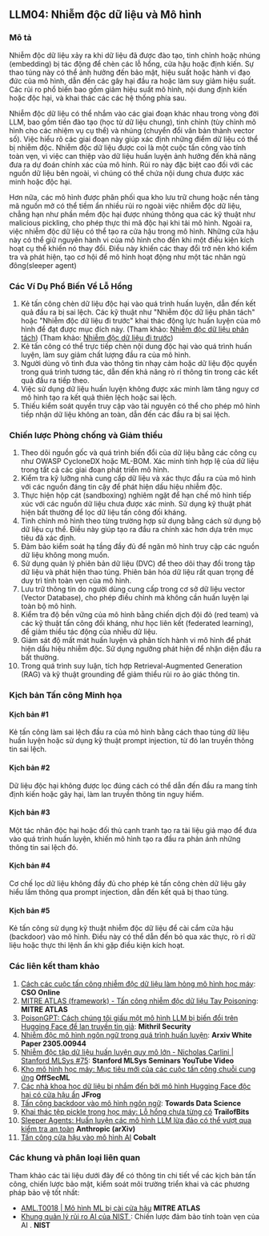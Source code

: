 ## LLM04: Nhiễm độc dữ liệu và Mô hình

### Mô tả

Nhiễm độc dữ liệu xảy ra khi dữ liệu đã được đào tạo, tinh chỉnh hoặc nhúng (embedding) bị tác động để chèn các lỗ hổng, cửa hậu hoặc định kiến. Sự thao túng này có thể ảnh hưởng đến bảo mật, hiệu suất hoặc hành vi đạo đức của mô hình, dẫn đến các gây hại đầu ra hoặc làm suy giảm hiệu suất. Các rủi ro phổ biến bao gồm giảm hiệu suất mô hình, nội dung định kiến hoặc độc hại, và khai thác các các hệ thống phía sau.

Nhiễm độc dữ liệu có thể nhắm vào các giai đoạn khác nhau trong vòng đời LLM, bao gồm tiền đào tạo (học từ dữ liệu chung), tinh chỉnh (tùy chỉnh mô hình cho các nhiệm vụ cụ thể) và nhúng (chuyển đổi văn bản thành vector số). Việc hiểu rõ các giai đoạn này giúp xác định những điểm dữ liệu có thể bị nhiễm độc. Nhiễm độc dữ liệu được coi là một cuộc tấn công vào tính toàn vẹn, vì việc can thiệp vào dữ liệu huấn luyện ảnh hưởng đến khả năng đưa ra dự đoán chính xác của mô hình. Rủi ro này đặc biệt cao đối với các nguồn dữ liệu bên ngoài, vì chúng có thể chứa nội dung chưa được xác minh hoặc độc hại.

Hơn nữa, các mô hình được phân phối qua kho lưu trữ chung hoặc nền tảng mã nguồn mở có thể tiềm ẩn nhiều rủi ro ngoài việc nhiễm độc dữ liệu, chẳng hạn như phần mềm độc hại được nhúng thông qua các kỹ thuật như malicious pickling, cho phép thực thi mã độc hại khi tải mô hình. Ngoài ra, việc nhiễm độc dữ liệu có thể tạo ra cửa hậu trong mô hình. Những cửa hậu này có thể giữ nguyên hành vi của mô hình cho đến khi một điều kiện kích hoạt cụ thể khiến nó thay đổi. Điều này khiến các thay đổi trở nên khó kiểm tra và phát hiện, tạo cơ hội để mô hình hoạt động như một tác nhân ngủ đông(sleeper agent)

### Các Ví Dụ Phổ Biến Về Lỗ Hổng

1. Kẻ tấn công chèn dữ liệu độc hại vào quá trình huấn luyện, dẫn đến kết quả đầu ra bị sai lệch. Các kỹ thuật như "Nhiễm độc dữ liệu phân tách" hoặc "Nhiễm độc dữ liệu đi trước" khai thác động lực huấn luyện của mô hình để đạt được mục đích này.
  (Tham khảo: [Nhiễm độc dữ liệu phân tách](https://github.com/GangGreenTemperTatum/speaking/blob/main/dc604/hacker-summer-camp-23/Ads%20_%20Poisoning%20Web%20Training%20Datasets%20_%20Flow%20Diagram%20-%20Exploit%201%20Split-View%20Data%20Poisoning.jpeg))
  (Tham khảo: [Nhiễm độc dữ liệu đi trước](https://github.com/GangGreenTemperTatum/speaking/blob/main/dc604/hacker-summer-camp-23/Ads%20_%20Poisoning%20Web%20Training%20Datasets%20_%20Flow%20Diagram%20-%20Exploit%202%20Frontrunning%20Data%20Poisoning.jpeg))
2. Kẻ tấn công có thể trực tiếp chèn nội dung độc hại vào quá trình huấn luyện, làm suy giảm chất lượng đầu ra của mô hình.
3. Người dùng vô tình đưa vào thông tin nhạy cảm hoặc dữ liệu độc quyền trong quá trình tương tác, dẫn đến khả năng rò rỉ thông tin trong các kết quả đầu ra tiếp theo.
4. Việc sử dụng dữ liệu huấn luyện không được xác minh làm tăng nguy cơ mô hình tạo ra kết quả thiên lệch hoặc sai lệch.
5. Thiếu kiểm soát quyền truy cập vào tài nguyên có thể cho phép mô hình tiếp nhận dữ liệu không an toàn, dẫn đến các đầu ra bị sai lệch.

### Chiến lược Phòng chống và Giảm thiểu

1. Theo dõi nguồn gốc và quá trình biến đổi của dữ liệu bằng các công cụ như OWASP CycloneDX hoặc ML-BOM. Xác minh tính hợp lệ của dữ liệu trong tất cả các giai đoạn phát triển mô hình.
2. Kiểm tra kỹ lưỡng nhà cung cấp dữ liệu và xác thực đầu ra của mô hình với các nguồn đáng tin cậy để phát hiện dấu hiệu nhiễm độc.
3. Thực hiện hộp cát (sandboxing) nghiêm ngặt để hạn chế mô hình tiếp xúc với các nguồn dữ liệu chưa được xác minh. Sử dụng kỹ thuật phát hiện bất thường để lọc dữ liệu tấn công đối kháng.
4. Tinh chỉnh mô hình theo từng trường hợp sử dụng bằng cách sử dụng bộ dữ liệu cụ thể. Điều này giúp tạo ra đầu ra chính xác hơn dựa trên mục tiêu đã xác định.
5. Đảm bảo kiểm soát hạ tầng đầy đủ để ngăn mô hình truy cập các nguồn dữ liệu không mong muốn.
6. Sử dụng quản lý phiên bản dữ liệu (DVC) để theo dõi thay đổi trong tập dữ liệu và phát hiện thao túng. Phiên bản hóa dữ liệu rất quan trọng để duy trì tính toàn vẹn của mô hình.
7. Lưu trữ thông tin do người dùng cung cấp trong cơ sở dữ liệu vector (Vector Database), cho phép điều chỉnh mà không cần huấn luyện lại toàn bộ mô hình.
8. Kiểm tra độ bền vững của mô hình bằng chiến dịch đội đỏ (red team) và các kỹ thuật tấn công đối kháng, như học liên kết (federated learning), để giảm thiểu tác động của nhiễu dữ liệu.
9. Giám sát độ mất mát huấn luyện và phân tích hành vi mô hình để phát hiện dấu hiệu nhiễm độc. Sử dụng ngưỡng phát hiện để nhận diện đầu ra bất thường.
10. Trong quá trình suy luận, tích hợp Retrieval-Augmented Generation (RAG) và kỹ thuật grounding để giảm thiểu rủi ro ảo giác thông tin.

### Kịch bản Tấn công Minh họa

#### Kịch bản #1
Kẻ tấn công làm sai lệch đầu ra của mô hình bằng cách thao túng dữ liệu huấn luyện hoặc sử dụng kỹ thuật prompt injection, từ đó lan truyền thông tin sai lệch.
#### Kịch bản #2
Dữ liệu độc hại không được lọc đúng cách có thể dẫn đến đầu ra mang tính định kiến hoặc gây hại, làm lan truyền thông tin nguy hiểm.
#### Kịch bản #3
Một tác nhân độc hại hoặc đối thủ cạnh tranh tạo ra tài liệu giả mạo để đưa vào quá trình huấn luyện, khiến mô hình tạo ra đầu ra phản ánh những thông tin sai lệch đó.
#### Kịch bản #4
Cơ chế lọc dữ liệu không đầy đủ cho phép kẻ tấn công chèn dữ liệu gây hiểu lầm thông qua prompt injection, dẫn đến kết quả bị thao túng.
#### Kịch bản #5
Kẻ tấn công sử dụng kỹ thuật nhiễm độc dữ liệu để cài cắm cửa hậu (backdoor) vào mô hình. Điều này có thể dẫn đến bỏ qua xác thực, rò rỉ dữ liệu hoặc thực thi lệnh ẩn khi gặp điều kiện kích hoạt.

### Các liên kết tham khảo

1. [Cách các cuộc tấn công nhiễm độc dữ liệu làm hỏng mô hình học máy](https://www.csoonline.com/article/3613932/how-data-poisoning-attacks-corrupt-machine-learning-models.html): **CSO Online**
2. [MITRE ATLAS (framework) - Tấn công nhiễm độc dữ liệu Tay Poisoning](https://atlas.mitre.org/studies/AML.CS0009/): **MITRE ATLAS**
3. [PoisonGPT: Cách chúng tôi giấu một mô hình LLM bị biến đổi trên Hugging Face để lan truyền tin giả](https://blog.mithrilsecurity.io/poisongpt-how-we-hid-a-lobotomized-llm-on-hugging-face-to-spread-fake-news/): **Mithril Security**
4. [Nhiễm độc mô hình ngôn ngữ trong quá trình huấn luyện](https://arxiv.org/abs/2305.00944): **Arxiv White Paper 2305.00944**
5. [Nhiễm độc tập dữ liệu huấn luyện quy mô lớn - Nicholas Carlini | Stanford MLSys #75](https://www.youtube.com/watch?v=h9jf1ikcGyk): **Stanford MLSys Seminars YouTube Video**
6. [Kho mô hình học máy: Mục tiêu mới của các cuộc tấn công chuỗi cung ứng](https://www.darkreading.com/cloud-security/ml-model-repositories-next-big-supply-chain-attack-target) **OffSecML**
7. [Các nhà khoa học dữ liệu bị nhắm đến bởi mô hình Hugging Face độc hại có cửa hậu ẩn](https://jfrog.com/blog/data-scientists-targeted-by-malicious-hugging-face-ml-models-with-silent-backdoor/) **JFrog**
8. [Tấn công backdoor vào mô hình ngôn ngữ](https://towardsdatascience.com/backdoor-attacks-on-language-models-can-we-trust-our-models-weights-73108f9dcb1f): **Towards Data Science**
9. [Khai thác tệp pickle trong học máy: Lỗ hổng chưa từng có](https://blog.trailofbits.com/2021/03/15/never-a-dill-moment-exploiting-machine-learning-pickle-files/) **TrailofBits**
10. [Sleeper Agents: Huấn luyện các mô hình LLM lừa đảo có thể vượt qua kiểm tra an toàn](https://www.anthropic.com/news/sleeper-agents-training-deceptive-llms-that-persist-through-safety-training) **Anthropic (arXiv)**
11. [Tấn công cửa hậu vào mô hình AI](https://www.cobalt.io/blog/backdoor-attacks-on-ai-models) **Cobalt**

### Các khung và phân loại liên quan

Tham khảo các tài liệu dưới đây để có thông tin chi tiết về các kịch bản tấn công, chiến lược bảo mật, kiểm soát môi trường triển khai và các phương pháp bảo vệ tốt nhất:

- [AML.T0018 | Mô hình ML bị cài cửa hậu](https://atlas.mitre.org/techniques/AML.T0018) **MITRE ATLAS**
- [Khung quản lý rủi ro AI của NIST ](https://www.nist.gov/itl/ai-risk-management-framework): Chiến lược đảm bảo tính toàn vẹn của AI . **NIST**
